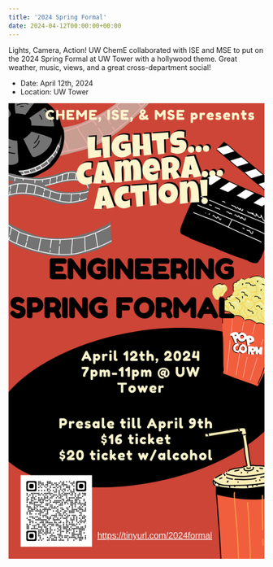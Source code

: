 ```yaml
---
title: '2024 Spring Formal'
date: 2024-04-12T00:00:00+00:00
---
```


Lights, Camera, Action!
UW ChemE collaborated with ISE and MSE to put on the 2024 Spring Formal at UW Tower with a hollywood theme.
Great weather, music, views, and a great cross-department social!

- Date: April 12th, 2024
- Location: UW Tower

![](formal-1.png)


